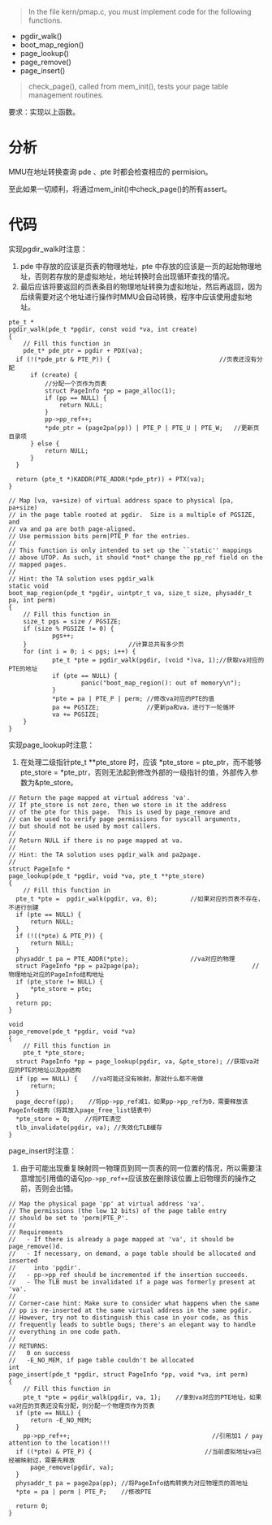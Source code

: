 >In the file kern/pmap.c, you must implement code for the following functions.
- pgdir_walk()
- boot_map_region()
- page_lookup()
- page_remove()
- page_insert()
>check_page(), called from mem_init(), tests your page table management routines.

要求：实现以上函数。

# 分析

MMU在地址转换查询 pde 、pte 时都会检查相应的 permision。

至此如果一切顺利，将通过mem_init()中check_page()的所有assert。

# 代码

实现pgdir_walk时注意：
1. pde 中存放的应该是页表的物理地址，pte 中存放的应该是一页的起始物理地址，否则若存放的是虚拟地址，地址转换时会出现循环查找的情况。
2. 最后应该将要返回的页表条目的物理地址转换为虚拟地址，然后再返回，因为后续需要对这个地址进行操作时MMU会自动转换，程序中应该使用虚拟地址。
```
pte_t *
pgdir_walk(pde_t *pgdir, const void *va, int create)
{
	// Fill this function in
	pde_t* pde_ptr = pgdir + PDX(va);
  if (!(*pde_ptr & PTE_P)) {                              //页表还没有分配
      if (create) {
          //分配一个页作为页表
          struct PageInfo *pp = page_alloc(1);
          if (pp == NULL) {
              return NULL;
          }
          pp->pp_ref++;
          *pde_ptr = (page2pa(pp)) | PTE_P | PTE_U | PTE_W;   //更新页目录项
      } else {
          return NULL;
      }
  }

  return (pte_t *)KADDR(PTE_ADDR(*pde_ptr)) + PTX(va);
}
```

```
// Map [va, va+size) of virtual address space to physical [pa, pa+size)
// in the page table rooted at pgdir.  Size is a multiple of PGSIZE, and
// va and pa are both page-aligned.
// Use permission bits perm|PTE_P for the entries.
//
// This function is only intended to set up the ``static'' mappings
// above UTOP. As such, it should *not* change the pp_ref field on the
// mapped pages.
//
// Hint: the TA solution uses pgdir_walk
static void
boot_map_region(pde_t *pgdir, uintptr_t va, size_t size, physaddr_t pa, int perm)
{
	// Fill this function in
	size_t pgs = size / PGSIZE;
	if (size % PGSIZE != 0) {
			pgs++;
	}                            //计算总共有多少页
	for (int i = 0; i < pgs; i++) {
			pte_t *pte = pgdir_walk(pgdir, (void *)va, 1);//获取va对应的PTE的地址
			if (pte == NULL) {
					panic("boot_map_region(): out of memory\n");
			}
			*pte = pa | PTE_P | perm; //修改va对应的PTE的值
			pa += PGSIZE;             //更新pa和va，进行下一轮循环
			va += PGSIZE;
	}
}
```

实现page_lookup时注意：
1. 在处理二级指针pte_t **pte_store 时，应该 *pte_store = pte_ptr，而不能够pte_store = *pte_ptr，否则无法起到修改外部的一级指针的值，外部传入参数为&pte_store。
```
// Return the page mapped at virtual address 'va'.
// If pte_store is not zero, then we store in it the address
// of the pte for this page.  This is used by page_remove and
// can be used to verify page permissions for syscall arguments,
// but should not be used by most callers.
//
// Return NULL if there is no page mapped at va.
//
// Hint: the TA solution uses pgdir_walk and pa2page.
//
struct PageInfo *
page_lookup(pde_t *pgdir, void *va, pte_t **pte_store)
{
	// Fill this function in
  pte_t *pte =  pgdir_walk(pgdir, va, 0);         //如果对应的页表不存在，不进行创建
  if (pte == NULL) {
      return NULL;
  }
  if (!((*pte) & PTE_P)) {
      return NULL;
  }
  physaddr_t pa = PTE_ADDR(*pte);                 //va对应的物理
  struct PageInfo *pp = pa2page(pa);                               //物理地址对应的PageInfo结构地址
  if (pte_store != NULL) {
      *pte_store = pte;
  }
  return pp;
}
```

```
void
page_remove(pde_t *pgdir, void *va)
{
	// Fill this function in
	pte_t *pte_store;
  struct PageInfo *pp = page_lookup(pgdir, va, &pte_store); //获取va对应的PTE的地址以及pp结构
  if (pp == NULL) {    //va可能还没有映射，那就什么都不用做
      return;
  }
  page_decref(pp);    //将pp->pp_ref减1，如果pp->pp_ref为0，需要释放该PageInfo结构（将其放入page_free_list链表中）
  *pte_store = 0;    //将PTE清空
  tlb_invalidate(pgdir, va); //失效化TLB缓存
}
```

page_insert时注意：
1. 由于可能出现重复映射同一物理页到同一页表的同一位置的情况，所以需要注意增加引用值的语句`pp->pp_ref++`应该放在删除该位置上旧物理页的操作之前，否则会出错。
```
// Map the physical page 'pp' at virtual address 'va'.
// The permissions (the low 12 bits) of the page table entry
// should be set to 'perm|PTE_P'.
//
// Requirements
//   - If there is already a page mapped at 'va', it should be page_remove()d.
//   - If necessary, on demand, a page table should be allocated and inserted
//     into 'pgdir'.
//   - pp->pp_ref should be incremented if the insertion succeeds.
//   - The TLB must be invalidated if a page was formerly present at 'va'.
//
// Corner-case hint: Make sure to consider what happens when the same
// pp is re-inserted at the same virtual address in the same pgdir.
// However, try not to distinguish this case in your code, as this
// frequently leads to subtle bugs; there's an elegant way to handle
// everything in one code path.
//
// RETURNS:
//   0 on success
//   -E_NO_MEM, if page table couldn't be allocated
int
page_insert(pde_t *pgdir, struct PageInfo *pp, void *va, int perm)
{
	// Fill this function in
	pte_t *pte = pgdir_walk(pgdir, va, 1);    //拿到va对应的PTE地址，如果va对应的页表还没有分配，则分配一个物理页作为页表
  if (pte == NULL) {
      return -E_NO_MEM;
  }
	pp->pp_ref++;                                       //引用加1 / pay attention to the location!!!
  if ((*pte) & PTE_P) {                               //当前虚拟地址va已经被映射过，需要先释放
      page_remove(pgdir, va);
  }
  physaddr_t pa = page2pa(pp); //将PageInfo结构转换为对应物理页的首地址
  *pte = pa | perm | PTE_P;    //修改PTE

  return 0;
}
```
